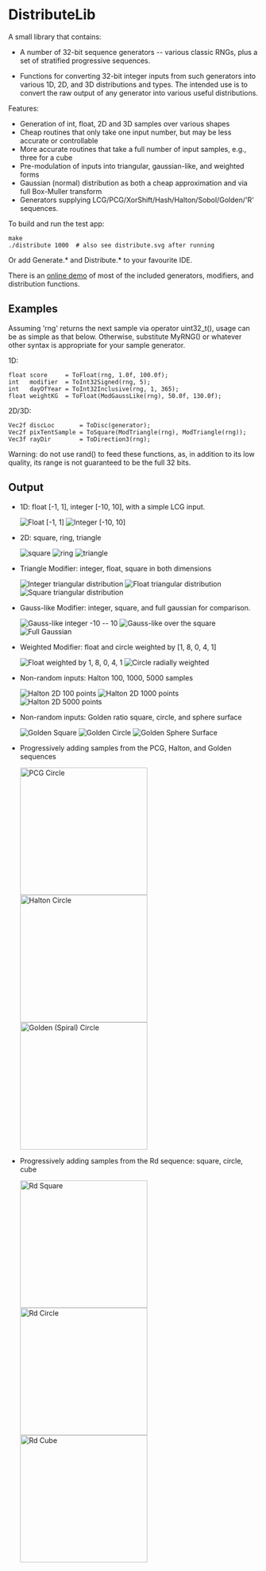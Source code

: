 DistributeLib
=============

A small library that contains:

- A number of 32-bit sequence generators -- various classic RNGs, plus a set of
  stratified progressive sequences.

- Functions for converting 32-bit integer inputs from such generators into
  various 1D, 2D, and 3D distributions and types. The intended use is to convert
  the raw output of any generator into various useful distributions.

Features:

* Generation of int, float, 2D and 3D samples over various shapes
* Cheap routines that only take one input number, but may be less accurate or
  controllable
* More accurate routines that take a full number of input samples, e.g., three
  for a cube
* Pre-modulation of inputs into triangular, gaussian-like, and weighted forms
* Gaussian (normal) distribution as both a cheap approximation and via full
  Box-Muller transform
* Generators supplying LCG/PCG/XorShift/Hash/Halton/Sobol/Golden/'R' sequences.

To build and run the test app:

	make
    ./distribute 1000  # also see distribute.svg after running

Or add Generate.* and Distribute.* to your favourite IDE.

There is an [online demo](https://andrewwillmott.github.io/app/GenDistTest.html)
of most of the included generators, modifiers, and distribution functions.

Examples
--------

Assuming 'rng' returns the next sample via operator uint32_t(), usage can be as
simple as that below. Otherwise, substitute MyRNG() or whatever other syntax is
appropriate for your sample generator.

1D:

	float score     = ToFloat(rng, 1.0f, 100.0f);
	int   modifier  = ToInt32Signed(rng, 5);
	int   dayOfYear = ToInt32Inclusive(rng, 1, 365);
	float weightKG  = ToFloat(ModGaussLike(rng), 50.0f, 130.0f);

2D/3D:

    Vec2f discLoc       = ToDisc(generator);
	Vec2f pixTentSample = ToSquare(ModTriangle(rng), ModTriangle(rng));
	Vec3f rayDir        = ToDirection3(rng);

Warning: do not use rand() to feed these functions, as, in addition to its low
quality, its range is not guaranteed to be the full 32 bits.


Output
------

* 1D: float [-1, 1], integer [-10, 10], with a simple LCG input.

	![](images/float.png "Float [-1, 1]")
	![](images/int.png "Integer [-10, 10]")

* 2D: square, ring, triangle

	![](images/square.png "square")
	![](images/ring.png "ring")
	![](images/triangle.png "triangle")


* Triangle Modifier: integer, float, square in both dimensions

	![](images/int-triangle.png "Integer triangular distribution")
	![](images/float-triangle.png "Float triangular distribution")
	![](images/square-triangle.png "Square triangular distribution")

* Gauss-like Modifier: integer, square, and full gaussian for comparison.

	![](images/int-gauss-like.png "Gauss-like integer -10 -- 10")
	![](images/square-gauss-like.png "Gauss-like over the square")
	![](images/gaussian.png "Full Gaussian")

* Weighted Modifier: float and circle weighted by [1, 8, 0, 4, 1]

	![](images/float-weighted.png "Float weighted by 1, 8, 0, 4, 1")
	![](images/circle-radially-weighted.png "Circle radially weighted")

* Non-random inputs: Halton 100, 1000, 5000 samples

	![](images/halton-100.png "Halton 2D 100 points")
	![](images/halton-1000.png "Halton 2D 1000 points")
	![](images/halton-5000.png "Halton 2D 5000 points")

* Non-random inputs: Golden ratio square, circle, and sphere surface

	![](images/square-golden.png "Golden Square")
	![](images/circle-golden.png "Golden Circle")
	![](images/sphere-surface-golden.png "Golden Sphere Surface")

* Progressively adding samples from the PCG, Halton, and Golden sequences

    <a href="images/circle-pcg-anim.gif"   ><img src="images/circle-pcg-anim.gif"    alt="PCG Circle"             width="256"/></a>
    <a href="images/circle-halton-anim.gif"><img src="images/circle-halton-anim.gif" alt="Halton Circle"          width="256"/></a>
    <a href="images/circle-golden-anim.gif"><img src="images/circle-golden-anim.gif" alt="Golden (Spiral) Circle" width="256"/></a>

* Progressively adding samples from the Rd sequence: square, circle, cube

    <a href="images/square-rd-anim.gif"><img src="images/square-rd-anim.gif" alt="Rd Square" width="256"/></a>
    <a href="images/circle-rd-anim.gif"><img src="images/circle-rd-anim.gif" alt="Rd Circle" width="256"/></a>
    <a href="images/cube-rd-anim.gif"  ><img src="images/cube-rd-anim.gif"   alt="Rd Cube"   width="256"/></a>
